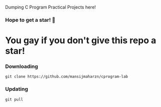 Dumping C Program Practical Projects here!
### Hope to get a star! 💫 
# You gay if you don't give this repo a star!

### Downloading
```
git clone https://github.com/mansijmaharzn/cprogram-lab
```
### Updating
```
git pull
```
